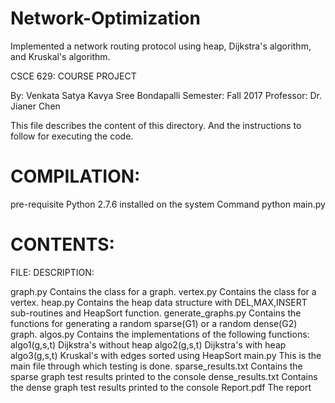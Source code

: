 # Network-Optimization
Implemented a network routing protocol using heap, Dijkstra's algorithm, and Kruskal's algorithm.

CSCE 629: COURSE PROJECT

By: Venkata Satya Kavya Sree Bondapalli
Semester: Fall 2017
Professor: Dr. Jianer Chen

This file describes the content of this directory. And the instructions to follow for executing the code.


COMPILATION:
===========
pre-requisite		Python 2.7.6 installed on the system
Command			python main.py

CONTENTS:
===========
FILE: 			DESCRIPTION:

graph.py		Contains the class for a graph.
vertex.py		Contains the class for a vertex.
heap.py			Contains the heap data structure with DEL,MAX,INSERT sub-routines and HeapSort function.
generate_graphs.py	Contains the functions for generating a random sparse(G1) or a random dense(G2) graph.
algos.py		Contains the implementations of the following functions:
			algo1(g,s,t) Dijkstra's without heap
			algo2(g,s,t) Dijkstra's with heap
			algo3(g,s,t) Kruskal's with edges sorted using HeapSort
main.py			This is the main file through which testing is done.
sparse_results.txt	Contains the sparse graph test results printed to the console
dense_results.txt	Contains the dense graph test results printed to the console
Report.pdf		The report
